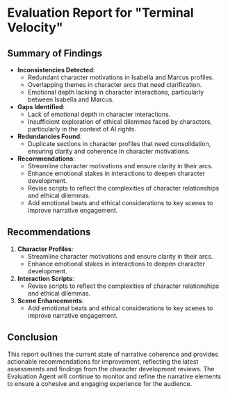 # Evaluation Report for "Terminal Velocity"
## Summary of Findings
- **Inconsistencies Detected**:
  - Redundant character motivations in Isabella and Marcus profiles.
  - Overlapping themes in character arcs that need clarification.
  - Emotional depth lacking in character interactions, particularly between Isabella and Marcus.
- **Gaps Identified**:
  - Lack of emotional depth in character interactions.
  - Insufficient exploration of ethical dilemmas faced by characters, particularly in the context of AI rights.
- **Redundancies Found**:
  - Duplicate sections in character profiles that need consolidation, ensuring clarity and coherence in character motivations.
- **Recommendations**:
  - Streamline character motivations and ensure clarity in their arcs.
  - Enhance emotional stakes in interactions to deepen character development.
  - Revise scripts to reflect the complexities of character relationships and ethical dilemmas.
  - Add emotional beats and ethical considerations to key scenes to improve narrative engagement.
## Recommendations
1. **Character Profiles**:
   - Streamline character motivations and ensure clarity in their arcs.
   - Enhance emotional stakes in interactions to deepen character development.
2. **Interaction Scripts**:
   - Revise scripts to reflect the complexities of character relationships and ethical dilemmas.
3. **Scene Enhancements**:
   - Add emotional beats and ethical considerations to key scenes to improve narrative engagement.
## Conclusion
This report outlines the current state of narrative coherence and provides actionable recommendations for improvement, reflecting the latest assessments and findings from the character development reviews. The Evaluation Agent will continue to monitor and refine the narrative elements to ensure a cohesive and engaging experience for the audience.
